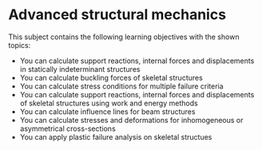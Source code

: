# Advanced structural mechanics

This subject contains the following learning objectives with the shown topics:

- You can calculate support reactions, internal forces and displacements in statically indeterminant structures
- You can calculate buckling forces of skeletal structures
- You can calculate stress conditions for multiple failure criteria
- You can calculate support reactions, internal forces and displacements of skeletal structures using work and energy methods
- You can calculate influence lines for beam structures
- You can calculate stresses and deformations for inhomogeneous or asymmetrical cross-sections
- You can apply plastic failure analysis on skeletal structues